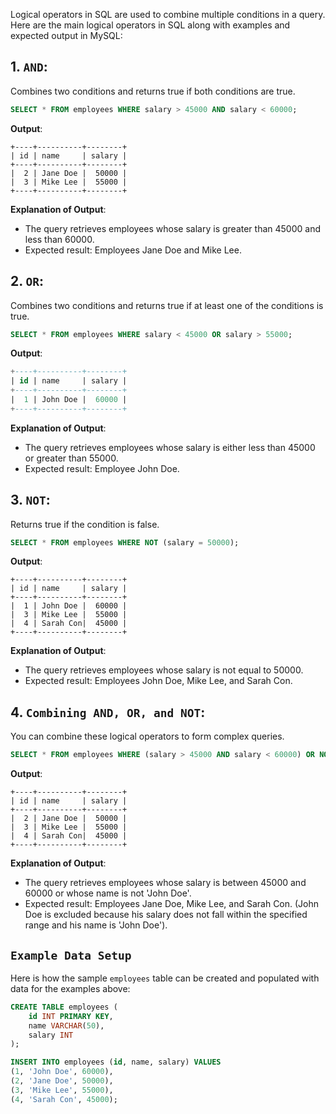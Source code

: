 Logical operators in SQL are used to combine multiple conditions in a query. Here are the main logical operators in SQL along with examples and expected output in MySQL:

## 1. `AND`:
Combines two conditions and returns true if both conditions are true.

```sql
SELECT * FROM employees WHERE salary > 45000 AND salary < 60000;
```

**Output**:
```plaintext
+----+----------+--------+
| id | name     | salary |
+----+----------+--------+
|  2 | Jane Doe |  50000 |
|  3 | Mike Lee |  55000 |
+----+----------+--------+
```

**Explanation of Output**:
- The query retrieves employees whose salary is greater than 45000 and less than 60000.
- Expected result: Employees Jane Doe and Mike Lee.

## 2. `OR`:
Combines two conditions and returns true if at least one of the conditions is true.

```sql
SELECT * FROM employees WHERE salary < 45000 OR salary > 55000;
```

**Output**:
```sql
+----+----------+--------+
| id | name     | salary |
+----+----------+--------+
|  1 | John Doe |  60000 |
+----+----------+--------+
```

**Explanation of Output**:
- The query retrieves employees whose salary is either less than 45000 or greater than 55000.
- Expected result: Employee John Doe.

## 3. `NOT`:

Returns true if the condition is false.

```sql
SELECT * FROM employees WHERE NOT (salary = 50000);
```

**Output**:
```plaintext
+----+----------+--------+
| id | name     | salary |
+----+----------+--------+
|  1 | John Doe |  60000 |
|  3 | Mike Lee |  55000 |
|  4 | Sarah Con|  45000 |
+----+----------+--------+
```

**Explanation of Output**:
- The query retrieves employees whose salary is not equal to 50000.
- Expected result: Employees John Doe, Mike Lee, and Sarah Con.

## 4. `Combining AND, OR, and NOT`:
You can combine these logical operators to form complex queries.

```sql
SELECT * FROM employees WHERE (salary > 45000 AND salary < 60000) OR NOT (name = 'John Doe');
```

**Output**:
```plaintext
+----+----------+--------+
| id | name     | salary |
+----+----------+--------+
|  2 | Jane Doe |  50000 |
|  3 | Mike Lee |  55000 |
|  4 | Sarah Con|  45000 |
+----+----------+--------+
```

**Explanation of Output**:
- The query retrieves employees whose salary is between 45000 and 60000 or whose name is not 'John Doe'.
- Expected result: Employees Jane Doe, Mike Lee, and Sarah Con. (John Doe is excluded because his salary does not fall within the specified range and his name is 'John Doe').

## `Example Data Setup`

Here is how the sample `employees` table can be created and populated with data for the examples above:

```sql
CREATE TABLE employees (
    id INT PRIMARY KEY,
    name VARCHAR(50),
    salary INT
);

INSERT INTO employees (id, name, salary) VALUES
(1, 'John Doe', 60000),
(2, 'Jane Doe', 50000),
(3, 'Mike Lee', 55000),
(4, 'Sarah Con', 45000);
```
